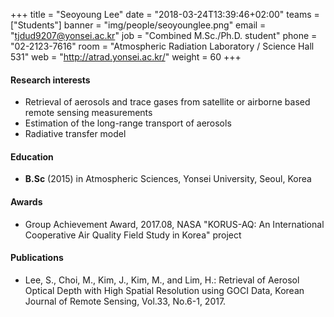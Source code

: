 +++
title = "Seoyoung Lee"
date = "2018-03-24T13:39:46+02:00"
teams = ["Students"]
banner = "img/people/seoyounglee.png"
email = "tjdud9207@yonsei.ac.kr"
job = "Combined M.Sc./Ph.D. student"
phone = "02-2123-7616"
room = "Atmospheric Radiation Laboratory / Science Hall 531"
web = "http://atrad.yonsei.ac.kr/"
weight = 60
+++

#### Research interests
+ Retrieval of aerosols and trace gases from satellite or airborne based remote sensing measurements
+ Estimation of the long-range transport of aerosols
+ Radiative transfer model

#### Education
 + **B.Sc** (2015) in Atmospheric Sciences, Yonsei University, Seoul, Korea

#### Awards
 + Group Achievement Award, 2017.08, NASA "KORUS-AQ: An International Cooperative Air Quality Field Study in Korea" project

#### Publications
+ Lee, S., Choi, M., Kim, J., Kim, M., and Lim, H.: Retrieval of Aerosol Optical Depth with High Spatial Resolution using GOCI Data, Korean Journal of Remote Sensing, Vol.33, No.6-1, 2017.
